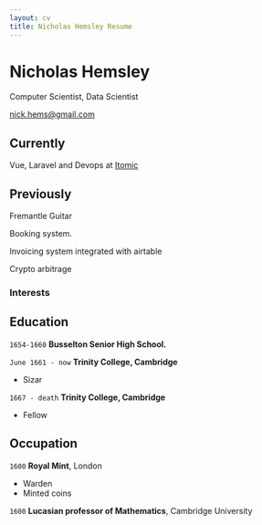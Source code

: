```yaml
---
layout: cv
title: Nicholas Hemsley Resume
---
```

# Nicholas Hemsley
Computer Scientist, Data Scientist

<div id="webaddress">
<a href="nick.hems#gmail.com">nick.hems@gmail.com</a>
</div>


## Currently

Vue, Laravel and Devops at [Itomic](http://itomic.com.au)

## Previously

Fremantle Guitar

Booking system.

Invoicing system integrated with airtable

Crypto arbitrage





### Interests



## Education

`1654-1660`
__Busselton Senior High School.__

`June 1661 - now`
__Trinity College, Cambridge__

- Sizar

`1667 - death`
__Trinity College, Cambridge__

- Fellow




## Occupation

`1600`
__Royal Mint__, London

- Warden
- Minted coins

`1600`
__Lucasian professor of Mathematics__, Cambridge University



<!-- ### Footer

Last updated: May 2013 -->


